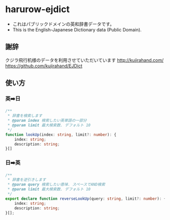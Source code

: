 # harurow-ejdict

- これはパブリックドメインの英和辞書データです。
- This is the English-Japanese Dictionary data (Public Domain).

## 謝辞

クジラ飛行机様のデータを利用させていただいています
http://kujirahand.com/
https://github.com/kujirahand/EJDict


## 使い方

### 英➡️日

```typescript
/**
 * 辞書を検索します
 * @param index 検索したい英単語の一部分
 * @param limit 最大検索数. デフォルト 10
 */
function lookUp(index: string, limit?: number): {
    index: string;
    description: string;
}[]
```

### 日➡️英

```typescript
/**
 * 辞書を逆引きします
 * @param query 検索したい意味. スペースでAND検索
 * @param limit 最大検索数. デフォルト 10
 */
export declare function reverseLookUp(query: string, limit?: number): {
    index: string;
    description: string;
}[];
```
